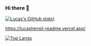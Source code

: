 ### Hi there 👋
[![Lucas's GitHub stats](https://github-readme-stats.vercel.app/api?username=lucashensil&show_icons=true&theme=dracula&locale=pt-br&hide=prs,issues&rank_icon=github&count_private=true))](https://github.com/lucashensil/github-readme-stats) 

https://lucashensil-readme.vercel.app/

[![Top Langs](https://github-readme-stats.vercel.app/api/top-langs/?username=lucashensil&hide=SCSS&theme=dracula&locale=pt-br&hide_progress=true&card_width=470)](https://github.com/lucashensil/github-readme-stats)

<!--
**lucashensil/lucashensil** is a ✨ _special_ ✨ repository because its `README.md` (this file) appears on your GitHub profile.

Here are some ideas to get you started:

- 🔭 I’m currently working on ...
- 🌱 I’m currently learning ...
- 👯 I’m looking to collaborate on ...
- 🤔 I’m looking for help with ...
- 💬 Ask me about ...
- 📫 How to reach me: ...
- 😄 Pronouns: ...
- ⚡ Fun fact: ...
-->
